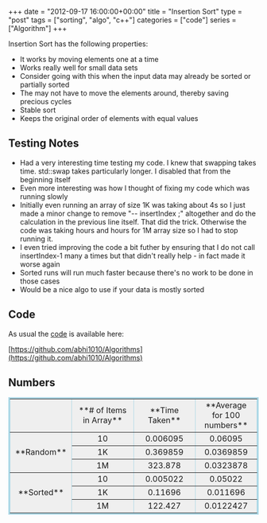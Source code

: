 +++
date = "2012-09-17 16:00:00+00:00"
title = "Insertion Sort"
type = "post"
tags = ["sorting", "algo", "c++"]
categories = ["code"]
series = ["Algorithm"]
+++

Insertion Sort has the following properties:

	
- It works by moving elements one at a time	
- Works really well for small data sets
- Consider going with this when the input data may already be sorted or partially sorted
- The may not have to move the elements around, thereby saving precious cycles
- Stable sort
- Keeps the original order of elements with equal values



## Testing Notes


	
- Had a very interesting time testing my code. I knew that swapping takes time. std::swap takes particularly longer. I disabled that from the beginning itself	
- Even more interesting was how I thought of fixing my code which was running slowly
- Initially even running an array of size 1K was taking about 4s so I just made a minor change to remove "-- insertIndex ;" altogether and do the calculation in the previous line itself. That did the trick. Otherwise the code was taking hours and hours for 1M array size so I had to stop running it.
- I even tried improving the code a bit futher by ensuring that I do not call insertIndex-1 many a times but that didn't really help - in fact made it worse again
- Sorted runs will run much faster because there's no work to be done in those cases
- Would be a nice algo to use if your data is mostly sorted


## Code


As usual the [code](https://github.com/abhi1010/Algorithms/blob/master/Algo_codes/InsertionSort.cpp) is available here:

[https://github.com/abhi1010/Algorithms](https://github.com/abhi1010/Algorithms)


## Numbers


<table style="text-align:center;background-color:#efefef;width:100%;border-collapse:collapse;border:lightblue solid;" border="1" >
<tbody >
<tr >

<td style="width:25%;" >
</td>

<td style="width:25%;" >**# of Items in Array**
</td>

<td style="width:25%;" >**Time Taken**
</td>

<td style="width:25%;" >**Average for 100 numbers**
</td>
</tr>
<tr >

<td rowspan="3" >**Random**
</td>

<td >10
</td>

<td >0.006095
</td>

<td >0.06095
</td>
</tr>
<tr >

<td >1K
</td>

<td >0.369859
</td>

<td >0.0369859
</td>
</tr>
<tr >

<td >1M
</td>

<td >323.878
</td>

<td >0.0323878
</td>
</tr>
<tr >

<td rowspan="3" >**Sorted**
</td>

<td >10
</td>

<td >0.005022
</td>

<td >0.05022
</td>
</tr>
<tr >

<td >1K
</td>

<td >0.11696
</td>

<td >0.011696
</td>
</tr>
<tr >

<td >1M
</td>

<td >122.427
</td>

<td >0.0122427
</td>
</tr>
</tbody>
</table>
